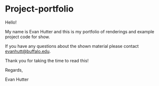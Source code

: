 # Project-portfolio
Hello!

My name is Evan Hutter and this is my portfolio of renderings and example project code for show.

If you have any questions about the shown material please contact evanhutt@buffalo.edu.

Thank you for taking the time to read this!

Regards, 

Evan Hutter
